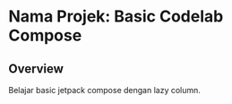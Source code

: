 # Nama Projek: Basic Codelab Compose

## Overview
Belajar basic jetpack compose dengan lazy column.
